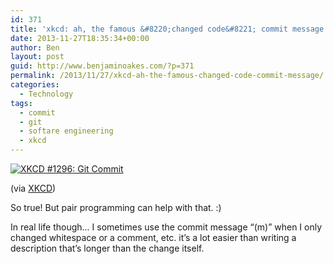 ```yaml
---
id: 371
title: 'xkcd: ah, the famous &#8220;changed code&#8221; commit message'
date: 2013-11-27T18:35:34+00:00
author: Ben
layout: post
guid: http://www.benjaminoakes.com/?p=371
permalink: /2013/11/27/xkcd-ah-the-famous-changed-code-commit-message/
categories:
  - Technology
tags:
  - commit
  - git
  - softare engineering
  - xkcd
---
```

[![XKCD #1296: Git Commit](http://www.benjaminoakes.com/wp-content/uploads/2013/11/git_commit.png)](http://xkcd.com/1296/)

(via [XKCD](http://xkcd.com/license.html))

So true! But pair programming can help with that. :)

In real life though... I sometimes use the commit message &#8220;(m)&#8221; when I only changed whitespace or a comment, etc. it&#8217;s a lot easier than writing a description that&#8217;s longer than the change itself.
